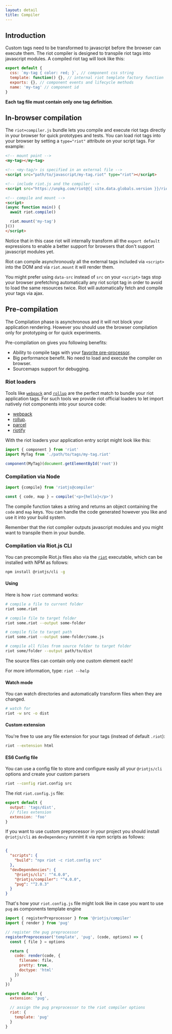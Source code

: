 ```yaml
---
layout: detail
title: Compiler
---
```


## Introduction

Custom tags need to be transformed to javascript before the browser can execute them.
The riot compiler is designed to transpile riot tags into javascript modules.
A compiled riot tag will look like this:

```js
export default {
  css: `my-tag { color: red; }`, // component css string
  template: function() {}, // internal riot template factory function
  exports: {}, // component events and lifecycle methods
  name: 'my-tag' // component id
}
```

**Each tag file must contain only one tag definition**.

## In-browser compilation

The `riot+compiler.js` bundle lets you compile and execute riot tags directly in your browser for quick prototypes and tests.
You can load riot tags into your browser by setting a `type="riot"` attribute on your script tags.
For example:

``` html
<!-- mount point -->
<my-tag></my-tag>

<!-- <my-tag/> is specified in an external file -->
<script src="path/to/javascript/my-tag.riot" type="riot"></script>

<!-- include riot.js and the compiler -->
<script src="https://unpkg.com/riot@{{ site.data.globals.version }}/riot+compiler.min.js"></script>

<!-- compile and mount -->
<script>
(async function main() {
  await riot.compile()

  riot.mount('my-tag')
}())
</script>
```

Notice that in this case riot will internally transform all the `export default` expressions to enable a better support for browsers that don't support javascript modules yet.

Riot can compile asynchronously all the external tags included via `<script>` into the DOM and via `riot.mount` it will render them.

You might prefer using `data-src` instead of `src` on your `<script>` tags stop your browser prefetching automatically any riot script tag in order to avoid to load the same resources twice. Riot will automatically fetch and compile your tags via ajax.

## Pre-compilation

The Compilation phase is asynchronous and it will not block your application rendering. However you should use the browser compilation only for prototyping or for quick experiments.

Pre-compilation on gives you following benefits:

- Ability to compile tags with your [favorite pre-processor](#pre-processors).
- Big performance benefit. No need to load and execute the compiler on browser.
- Sourcemaps support for debugging.

### Riot loaders

Tools like [`webpack`](https://webpack.js.org/) and [`rollup`](https://rollupjs.org/) are the perfect match to bundle your riot application tags.
For such tools we provide riot official loaders to let import natively riot components into your source code:
  - [webpack](https://github.com/riot/webpack-loader)
  - [rollup](https://github.com/riot/rollup-plugin-riot).
  - [parcel](https://github.com/riot/parcel-plugin-riot)
  - [riotify](https://github.com/riot/riotify)

With the riot loaders your application entry script might look like this:

```js
import { component } from 'riot'
import MyTag from './path/to/tags/my-tag.riot'

component(MyTag)(document.getElementById('root'))
```

### Compilation via Node

``` javascript
import {compile} from 'riotjs@compiler'

const { code, map } = compile('<p>{hello}</p>')
```

The compile function takes a string and returns an object containing the `code` and `map` keys.
You can handle the code generated however you like and use it into your build system.

Remember that the riot compiler outputs javascript modules and you might want to transpile them in your bundle.


### Compilation via Riot.js CLI

You can precompile Riot.js files also via the [`riot`](https://github.com/riot/cli) executable, which can be installed with NPM as follows:

``` sh
npm install @riotjs/cli -g
```

#### Using

Here is how `riot` command works:

``` sh
# compile a file to current folder
riot some.riot

# compile file to target folder
riot some.riot --output some-folder

# compile file to target path
riot some.riot --output some-folder/some.js

# compile all files from source folder to target folder
riot some/folder --output path/to/dist

```

The source files can contain only one custom element each!

For more information, type: `riot --help`


#### Watch mode

You can watch directories and automatically transform files when they are changed.

``` sh
# watch for
riot -w src -o dist
```


#### Custom extension

You're free to use any file extension for your tags (instead of default `.riot`):

``` sh
riot --extension html
```

#### ES6 Config file

You can use a config file to store and configure easily all your `@riotjs/cli` options and create your custom parsers

``` sh
riot --config riot.config src
```

The riot `riot.config.js` file:

```js
export default {
  output: 'tags/dist',
  // files extension
  extension: 'foo'
}
```

If you want to use custom preprocessor in your project you should install `@riotjs/cli` as `devDependency` runnint it via npm scripts as follows:


```json

{
  "scripts": {
    "build": "npx riot -c riot.config src"
  },
  "devDependencies": {
    "@riotjs/cli": "^4.0.0",
    "@riotjs/compiler": "^4.0.0",
    "pug": "^2.0.3"
  }
}
```

That's how your `riot.config.js` file might look like in case you want to use `pug` as components template engine

```js
import { registerPreprocessor } from '@riotjs/compiler'
import { render } from 'pug'

// register the pug preprocessor
registerPreprocessor('template', 'pug', (code, options) => {
  const { file } = options

  return {
    code: render(code, {
      filename: file,
      pretty: true,
      doctype: 'html'
    })
  }
})

export default {
  extension: 'pug',

  // assign the pug preprocessor to the riot compiler options
  riot: {
    template: 'pug'
  }
}
```



